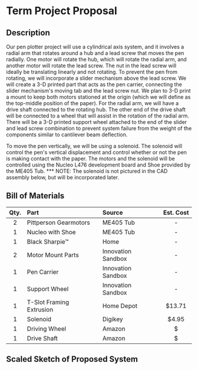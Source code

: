 # Term Project Proposal

## Description

Our pen plotter project will use a cylindrical axis system, and it involves a radial arm that rotates around a hub and a lead screw that moves the pen 
radially. One motor will rotate the hub, which will rotate the radial arm, and another motor will rotate the lead screw. The nut in the lead screw 
will ideally be translating linearly and not rotating. To prevent the pen from rotating, we will incorporate a slider mechanism above the lead screw. 
We will create a 3-D printed part that acts as the pen carrier, connecting the slider mechanism's moving tab and the lead screw nut. We plan to 3-D 
print a mount to keep both motors stationed at the origin (which we will define as the top-middle position of the paper). For the radial arm, we will 
have a drive shaft connected to the rotating hub. The other end of the drive shaft will be connected to a wheel that will assist in the rotation of 
the radial arm. There will be a 3-D printed support wheel attached to the end of the slider and lead screw combination to prevent system failure 
from the weight of the components similar to cantilever beam deflection.

To move the pen vertically, we will be using a solenoid. The solenoid will control the pen's vertical displacement and control whether or not the pen 
is making contact with the paper. The motors and the solenoid will be controlled using the Nucleo L476 development board and Shoe provided by 
the ME405 Tub. *** NOTE: The solenoid is not pictured in the CAD assembly below, but will be incorporated later.

## Bill of Materials

| Qty. | Part                     | Source                | Est. Cost |
|:----:|:-------------------------|:----------------------|:---------:|
|  2   | Pittperson Gearmotors    | ME405 Tub             |     -     |
|  1   | Nucleo with Shoe         | ME405 Tub             |     -     |
|  1   | Black  Sharpie&trade;    | Home                  |     -     |
|  2   | Motor Mount Parts        | Innovation Sandbox    |     -     |
|  1   | Pen Carrier              | Innovation Sandbox    |     -     |
|  1   | Support Wheel            | Innovation Sandbox    |     -     |
|  1   | T-Slot Framing Extrusion | Home Depot            |   $13.71  |
|  1   | Solenoid                 | Digikey               |   $4.95   |
|  1   | Driving Wheel            | Amazon                |     $     |
|  1   | Drive Shaft              | Amazon                |     $     |

## Scaled Sketch of Proposed System

